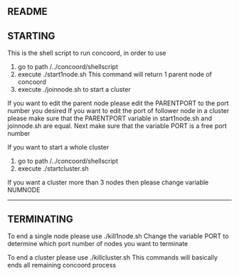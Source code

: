 README
-----------------
STARTING 
-----------------

This is the shell script to run concoord, in order to use 
1. go to path /../concoord/shellscript 
2. execute ./start1node.sh This command will return 1 parent node of concoord 
3. execute ./joinnode.sh to start a cluster

If you want to edit the parent node please edit the PARENTPORT to the port number you desired
If you want to edit the port of follower node in a cluster please make sure that the PARENTPORT
variable in start1node.sh and joinnode.sh are equal. Next make sure that the variable PORT is a 
free port number

If you want to start a whole cluster 
1. go to path /../concoord/shellscript 
2. execute ./startcluster.sh

If you want a cluster more than 3 nodes then please change variable NUMNODE

-----------------
TERMINATING
-----------------

To end a single node please use ./kill1node.sh
Change the variable PORT to determine which port number of nodes you want to terminate

To end a cluster please use ./killcluster.sh
This commands will basically ends all remaining concoord process
